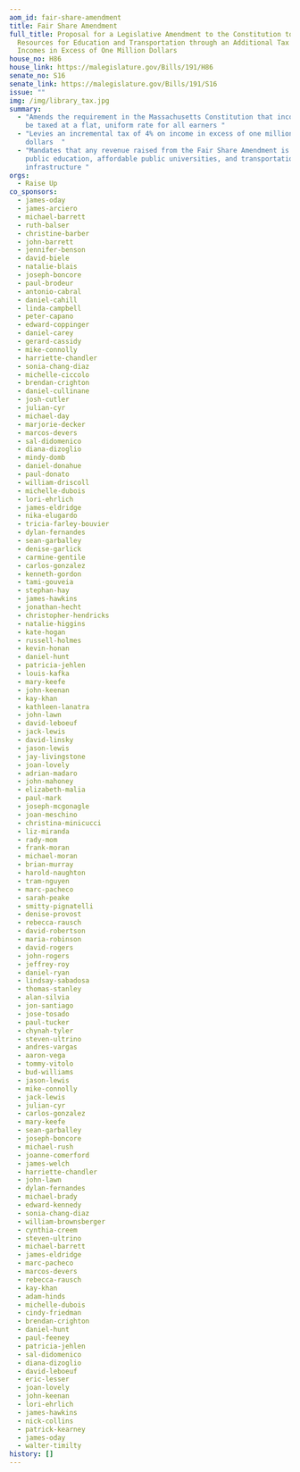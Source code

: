```yaml
---
aom_id: fair-share-amendment
title: Fair Share Amendment
full_title: Proposal for a Legislative Amendment to the Constitution to Provide
  Resources for Education and Transportation through an Additional Tax on
  Incomes in Excess of One Million Dollars
house_no: H86
house_link: https://malegislature.gov/Bills/191/H86
senate_no: S16
senate_link: https://malegislature.gov/Bills/191/S16
issue: ""
img: /img/library_tax.jpg
summary:
  - "Amends the requirement in the Massachusetts Constitution that income must
    be taxed at a flat, uniform rate for all earners "
  - "Levies an incremental tax of 4% on income in excess of one million
    dollars  "
  - "Mandates that any revenue raised from the Fair Share Amendment is spent on
    public education, affordable public universities, and transportation
    infrastructure "
orgs:
  - Raise Up
co_sponsors:
  - james-oday
  - james-arciero
  - michael-barrett
  - ruth-balser
  - christine-barber
  - john-barrett
  - jennifer-benson
  - david-biele
  - natalie-blais
  - joseph-boncore
  - paul-brodeur
  - antonio-cabral
  - daniel-cahill
  - linda-campbell
  - peter-capano
  - edward-coppinger
  - daniel-carey
  - gerard-cassidy
  - mike-connolly
  - harriette-chandler
  - sonia-chang-diaz
  - michelle-ciccolo
  - brendan-crighton
  - daniel-cullinane
  - josh-cutler
  - julian-cyr
  - michael-day
  - marjorie-decker
  - marcos-devers
  - sal-didomenico
  - diana-dizoglio
  - mindy-domb
  - daniel-donahue
  - paul-donato
  - william-driscoll
  - michelle-dubois
  - lori-ehrlich
  - james-eldridge
  - nika-elugardo
  - tricia-farley-bouvier
  - dylan-fernandes
  - sean-garballey
  - denise-garlick
  - carmine-gentile
  - carlos-gonzalez
  - kenneth-gordon
  - tami-gouveia
  - stephan-hay
  - james-hawkins
  - jonathan-hecht
  - christopher-hendricks
  - natalie-higgins
  - kate-hogan
  - russell-holmes
  - kevin-honan
  - daniel-hunt
  - patricia-jehlen
  - louis-kafka
  - mary-keefe
  - john-keenan
  - kay-khan
  - kathleen-lanatra
  - john-lawn
  - david-leboeuf
  - jack-lewis
  - david-linsky
  - jason-lewis
  - jay-livingstone
  - joan-lovely
  - adrian-madaro
  - john-mahoney
  - elizabeth-malia
  - paul-mark
  - joseph-mcgonagle
  - joan-meschino
  - christina-minicucci
  - liz-miranda
  - rady-mom
  - frank-moran
  - michael-moran
  - brian-murray
  - harold-naughton
  - tram-nguyen
  - marc-pacheco
  - sarah-peake
  - smitty-pignatelli
  - denise-provost
  - rebecca-rausch
  - david-robertson
  - maria-robinson
  - david-rogers
  - john-rogers
  - jeffrey-roy
  - daniel-ryan
  - lindsay-sabadosa
  - thomas-stanley
  - alan-silvia
  - jon-santiago
  - jose-tosado
  - paul-tucker
  - chynah-tyler
  - steven-ultrino
  - andres-vargas
  - aaron-vega
  - tommy-vitolo
  - bud-williams
  - jason-lewis
  - mike-connolly
  - jack-lewis
  - julian-cyr
  - carlos-gonzalez
  - mary-keefe
  - sean-garballey
  - joseph-boncore
  - michael-rush
  - joanne-comerford
  - james-welch
  - harriette-chandler
  - john-lawn
  - dylan-fernandes
  - michael-brady
  - edward-kennedy
  - sonia-chang-diaz
  - william-brownsberger
  - cynthia-creem
  - steven-ultrino
  - michael-barrett
  - james-eldridge
  - marc-pacheco
  - marcos-devers
  - rebecca-rausch
  - kay-khan
  - adam-hinds
  - michelle-dubois
  - cindy-friedman
  - brendan-crighton
  - daniel-hunt
  - paul-feeney
  - patricia-jehlen
  - sal-didomenico
  - diana-dizoglio
  - david-leboeuf
  - eric-lesser
  - joan-lovely
  - john-keenan
  - lori-ehrlich
  - james-hawkins
  - nick-collins
  - patrick-kearney
  - james-oday
  - walter-timilty
history: []
---
```

